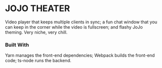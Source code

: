 # JOJO THEATER

Video player that keeps multiple clients in sync; a fun chat window that you can keep in the corner while the video is fullscreen; and flashy JoJo theming. Very niche, very chill.

### Built With

Yarn manages the front-end dependencies; Webpack builds the front-end code; ts-node runs the backend.
